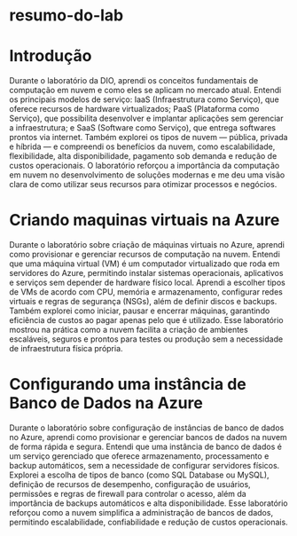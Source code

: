# resumo-do-lab

# Introdução

Durante o laboratório da DIO, aprendi os conceitos fundamentais de computação em nuvem e como eles se aplicam no mercado atual. Entendi os principais modelos de serviço: IaaS (Infraestrutura como Serviço), que oferece recursos de hardware virtualizados; PaaS (Plataforma como Serviço), que possibilita desenvolver e implantar aplicações sem gerenciar a infraestrutura; e SaaS (Software como Serviço), que entrega softwares prontos via internet. Também explorei os tipos de nuvem — pública, privada e híbrida — e compreendi os benefícios da nuvem, como escalabilidade, flexibilidade, alta disponibilidade, pagamento sob demanda e redução de custos operacionais. O laboratório reforçou a importância da computação em nuvem no desenvolvimento de soluções modernas e me deu uma visão clara de como utilizar seus recursos para otimizar processos e negócios.

# Criando maquinas virtuais na Azure

Durante o laboratório sobre criação de máquinas virtuais no Azure, aprendi como provisionar e gerenciar recursos de computação na nuvem. Entendi que uma máquina virtual (VM) é um computador virtualizado que roda em servidores do Azure, permitindo instalar sistemas operacionais, aplicativos e serviços sem depender de hardware físico local. Aprendi a escolher tipos de VMs de acordo com CPU, memória e armazenamento, configurar redes virtuais e regras de segurança (NSGs), além de definir discos e backups. Também explorei como iniciar, pausar e encerrar máquinas, garantindo eficiência de custos ao pagar apenas pelo que é utilizado. Esse laboratório mostrou na prática como a nuvem facilita a criação de ambientes escaláveis, seguros e prontos para testes ou produção sem a necessidade de infraestrutura física própria.

# Configurando uma instância de Banco de Dados na Azure

Durante o laboratório sobre configuração de instâncias de banco de dados no Azure, aprendi como provisionar e gerenciar bancos de dados na nuvem de forma rápida e segura. Entendi que uma instância de banco de dados é um serviço gerenciado que oferece armazenamento, processamento e backup automáticos, sem a necessidade de configurar servidores físicos. Explorei a escolha de tipos de banco (como SQL Database ou MySQL), definição de recursos de desempenho, configuração de usuários, permissões e regras de firewall para controlar o acesso, além da importância de backups automáticos e alta disponibilidade. Esse laboratório reforçou como a nuvem simplifica a administração de bancos de dados, permitindo escalabilidade, confiabilidade e redução de custos operacionais.
